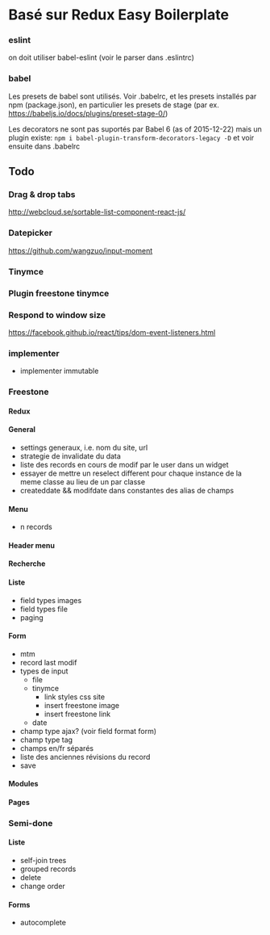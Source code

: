 Basé sur Redux Easy Boilerplate
=========================


### eslint

on doit utiliser babel-eslint (voir le parser dans .eslintrc)

### babel

Les presets de babel sont utilisés. Voir .babelrc, et les presets installés par npm (package.json), en particulier les presets de stage (par ex. https://babeljs.io/docs/plugins/preset-stage-0/)

Les decorators ne sont pas suportés par Babel 6 (as of 2015-12-22) mais un plugin existe: 
```npm i babel-plugin-transform-decorators-legacy -D```
et voir ensuite dans .babelrc


## Todo

### Drag & drop tabs

http://webcloud.se/sortable-list-component-react-js/

### Datepicker

https://github.com/wangzuo/input-moment

### Tinymce

### Plugin freestone tinymce

### Respond to window size
https://facebook.github.io/react/tips/dom-event-listeners.html

### implementer
- implementer immutable

### Freestone
#### Redux

#### General
- settings generaux, i.e. nom du site, url
- strategie de invalidate du data
- liste des records en cours de modif par le user dans un widget
- essayer de mettre un reselect different pour chaque instance de la meme classe au lieu de un par classe
- createddate && modifdate dans constantes des alias de champs

#### Menu
- n records

#### Header menu
#### Recherche
#### Liste
- field types images
- field types file
- paging

#### Form
- mtm
- record last modif
- types de input
	- file
	- tinymce
		- link styles css site
		- insert freestone image
		- insert freestone link
	- date
- champ type ajax? (voir field format form)
- champ type tag
- champs en/fr séparés
- liste des anciennes révisions du record
- save

#### Modules
#### Pages


### Semi-done

#### Liste
- self-join trees
- grouped records
- delete
- change order

#### Forms
- autocomplete